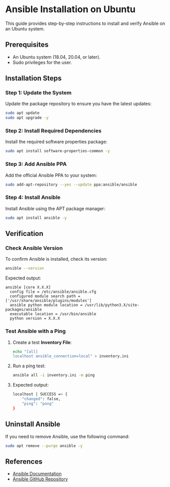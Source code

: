 # **Ansible Installation on Ubuntu**

This guide provides step-by-step instructions to install and verify Ansible on an Ubuntu system.

## **Prerequisites**
- An Ubuntu system (18.04, 20.04, or later).
- Sudo privileges for the user.

## **Installation Steps**

### **Step 1: Update the System**
Update the package repository to ensure you have the latest updates:
```bash
sudo apt update
sudo apt upgrade -y
```



### **Step 2: Install Required Dependencies**
Install the required software properties package:
```bash
sudo apt install software-properties-common -y
```



### **Step 3: Add Ansible PPA**
Add the official Ansible PPA to your system:
```bash
sudo add-apt-repository --yes --update ppa:ansible/ansible
```



### **Step 4: Install Ansible**
Install Ansible using the APT package manager:
```bash
sudo apt install ansible -y
```



## **Verification**

### **Check Ansible Version**
To confirm Ansible is installed, check its version:
```bash
ansible --version
```

Expected output:
```
ansible [core X.X.X]
  config file = /etc/ansible/ansible.cfg
  configured module search path = ['/usr/share/ansible/plugins/modules']
  ansible python module location = /usr/lib/python3.X/site-packages/ansible
  executable location = /usr/bin/ansible
  python version = X.X.X
```

### **Test Ansible with a Ping**
1. Create a test **Inventory File**:
   ```bash
   echo "[all]
   localhost ansible_connection=local" > inventory.ini
   ```

2. Run a ping test:
   ```bash
   ansible all -i inventory.ini -m ping
   ```

3. Expected output:
   ```bash
   localhost | SUCCESS => {
       "changed": false,
       "ping": "pong"
   }
   ```



## **Uninstall Ansible**
If you need to remove Ansible, use the following command:
```bash
sudo apt remove --purge ansible -y
```



## **References**
- [Ansible Documentation](https://docs.ansible.com/)
- [Ansible GitHub Repository](https://github.com/ansible/ansible)

